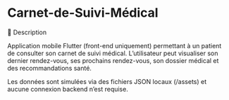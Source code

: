 # Carnet-de-Suivi-Médical
📝 Description

Application mobile Flutter (front-end uniquement) permettant à un patient de consulter son carnet de suivi médical. L’utilisateur peut visualiser son dernier rendez-vous, ses prochains rendez-vous, son dossier médical et des recommandations santé.

Les données sont simulées via des fichiers JSON locaux (/assets) et aucune connexion backend n’est requise.

